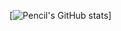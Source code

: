 [![Pencil's GitHub stats](https://github-readme-stats.vercel.app/api?username=Pencil3813&theme=radical&show_icons=true&count_private=true)]
